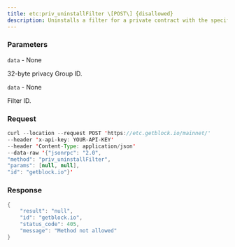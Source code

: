 ```yaml
---
title: etc:priv_uninstallFilter \[POST\] {disallowed}
description: Uninstalls a filter for a private contract with the specified ID. When afilter is no longer required, call this method.Filters time out when not requested by priv_getFilterChanges orpriv_getFilterLogs for 10 minutes.For private contracts, priv_uninstallFilter is the same aseth_uninstallFilter for public contracts.
---
```


### Parameters


`data` - None

32-byte privacy Group ID.

`data` - None

Filter ID.

### Request

``` java
curl --location --request POST 'https://etc.getblock.io/mainnet/' 
--header 'x-api-key: YOUR-API-KEY' 
--header 'Content-Type: application/json' 
--data-raw '{"jsonrpc": "2.0",
"method": "priv_uninstallFilter",
"params": [null, null],
"id": "getblock.io"}'
```

###  Response

``` java
{
    "result": "null",
    "id": "getblock.io",
    "status_code": 405,
    "message": "Method not allowed"
}
```

